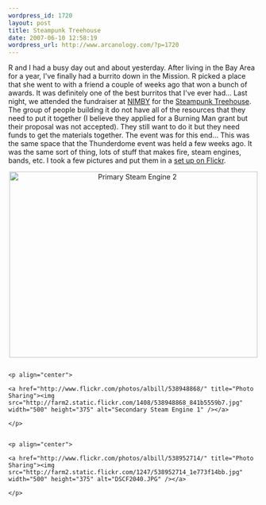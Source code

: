 ```yaml
--- 
wordpress_id: 1720
layout: post
title: Steampunk Treehouse
date: 2007-06-10 12:58:19
wordpress_url: http://www.arcanology.com/?p=1720
---
```

R and I had a busy day out and about yesterday. After living in the Bay Area for a year, I've finally had a burrito down in the Mission. R picked a place that she went to with a friend a couple of weeks ago that won a bunch of awards. It was definitely one of the best burritos that I've ever had... Last night, we attended the fundraiser at <a href="http://www.nimbyspace.org/">NIMBY</a> for the <a href="http://www.steamtreehouse.com/">Steampunk Treehouse</a>. The group of people building it do not have all of the resources that they need to put it together (I believe they applied for a Burning Man grant but their proposal was not accepted). They still want to do it but they need funds to get the materials together. The event was for this end... This was the same space that the Thunderdome event was held a few weeks ago. It was the same sort of thing, lots of stuff that makes fire, steam engines, bands, etc. I took a few pictures and put them in a <a href="http://www.flickr.com/photos/albill/sets/72157600335521580/">set up on Flickr</a>.<p align="center">
                                                                                                                                                                                                                                                                                                                                                                                                                                                                                                                                                                                                                                                                                                                                                                                                                                                          <a href="http://www.flickr.com/photos/albill/539057441/" title="Photo Sharing"><img src="http://farm2.static.flickr.com/1088/539057441_d3659c43e8.jpg" width="500" height="375" alt="Primary Steam Engine 2" /></a>
                                                                                                                                                                                                                                                                                                                                                                                                                                                                                                                                                                                                                                                                                                                                                                                                                                                        </p>
                                                                                                                                                                                                                                                                                                                                                                                                                                                                                                                                                                                                                                                                                                                                                                                                                                                        
                                                                                                                                                                                                                                                                                                                                                                                                                                                                                                                                                                                                                                                                                                                                                                                                                                                        <p align="center">
                                                                                                                                                                                                                                                                                                                                                                                                                                                                                                                                                                                                                                                                                                                                                                                                                                                          <a href="http://www.flickr.com/photos/albill/538948868/" title="Photo Sharing"><img src="http://farm2.static.flickr.com/1408/538948868_841b5559b7.jpg" width="500" height="375" alt="Secondary Steam Engine 1" /></a>
                                                                                                                                                                                                                                                                                                                                                                                                                                                                                                                                                                                                                                                                                                                                                                                                                                                        </p>
                                                                                                                                                                                                                                                                                                                                                                                                                                                                                                                                                                                                                                                                                                                                                                                                                                                        
                                                                                                                                                                                                                                                                                                                                                                                                                                                                                                                                                                                                                                                                                                                                                                                                                                                        <p align="center">
                                                                                                                                                                                                                                                                                                                                                                                                                                                                                                                                                                                                                                                                                                                                                                                                                                                          <a href="http://www.flickr.com/photos/albill/538952714/" title="Photo Sharing"><img src="http://farm2.static.flickr.com/1247/538952714_1e773f14bb.jpg" width="500" height="375" alt="DSCF2040.JPG" /></a>
                                                                                                                                                                                                                                                                                                                                                                                                                                                                                                                                                                                                                                                                                                                                                                                                                                                        </p>
